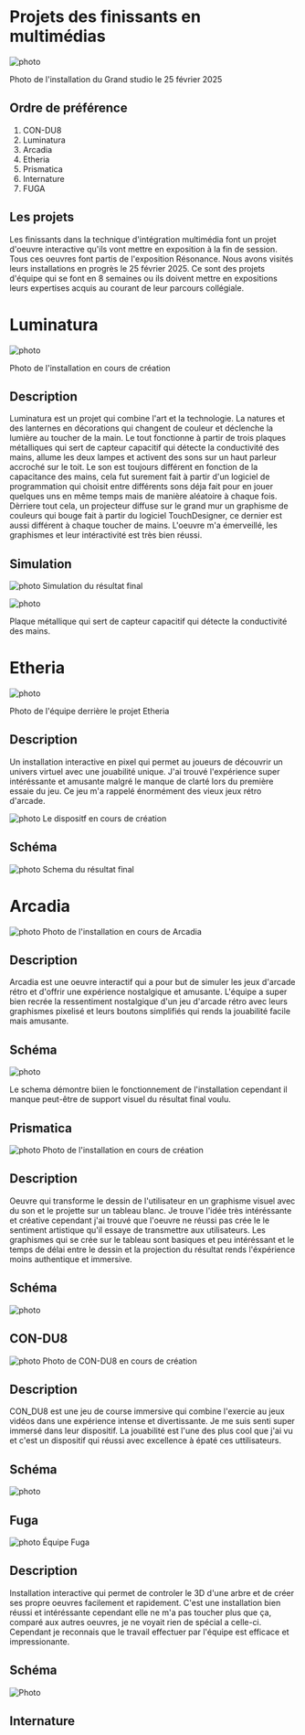 # Projets des finissants en multimédias

![photo](medias/intnat_projecteurs.jpg) 

Photo de l'installation du Grand studio le 25 février 2025

## **Ordre de préférence**
1. CON-DU8
2. Luminatura
3. Arcadia
4. Etheria
5. Prismatica
6. Internature
7. FUGA

## **Les projets**

Les finissants dans la technique d'intégration multimédia font un projet d'oeuvre interactive qu'ils vont mettre en exposition à la fin de session. Tous ces oeuvres font partis de l'exposition Résonance. Nous avons visités leurs installations en progrès le 25 février 2025. Ce sont des projets d'équipe qui se font en 8 semaines ou ils doivent mettre en expositions leurs expertises acquis au courant de leur parcours collégiale.

# Luminatura

![photo](medias/luminatura.jpg)

Photo de l'installation en cours de création
## **Description**

Luminatura est un projet qui combine l'art et la technologie. La natures et des lanternes en décorations qui changent de couleur et déclenche la lumière au toucher de la main. Le tout fonctionne à partir de trois plaques métalliques qui sert de capteur capacitif qui détecte la conductivité des mains, allume les deux lampes et activent des sons sur un haut parleur accroché sur le toit. Le son est toujours différent en fonction de la capacitance des mains, cela fut surement fait à partir d'un logiciel de programmation qui choisit entre différents sons déja fait pour en jouer quelques uns en même temps mais de manière aléatoire à chaque fois. Dèrriere tout cela, un projecteur diffuse sur le grand mur un graphisme de couleurs qui bouge fait à partir du logiciel TouchDesigner, ce dernier est aussi différent à chaque toucher de mains. L'oeuvre m'a émerveillé, les graphismes et leur intéractivité est très bien réussi.

## **Simulation**

![photo](medias/luminatura_schema.jpg)
Simulation du résultat final

![photo](medias/luminatura_instal.jpg)

Plaque métallique qui sert de capteur capacitif qui détecte la conductivité des mains.

# Etheria

![photo](medias/etheria_team.jpg)

Photo de l'équipe derrière le projet Etheria

## **Description**

Un installation interactive en pixel qui permet au joueurs de découvrir un univers virtuel avec une jouabilité unique. 
J'ai trouvé l'expérience super intéréssante et amusante malgré le manque de clarté lors du première essaie du jeu. Ce jeu m'a rappelé énormément des vieux jeux rétro d'arcade. 

![photo](medias/etheria.jpg)
Le dispositf en cours de création

## **Schéma**

![photo](medias/etheria_schema.jpg)
Schema du résultat final

# Arcadia

![photo](medias/ARCADIA.jpg)
Photo de l'installation en cours de Arcadia

## **Description**

Arcadia est une oeuvre interactif qui a pour but de simuler les jeux d'arcade rétro et d'offrir une expérience nostalgique et amusante. L'équipe a super bien recrée la ressentiment nostalgique d'un jeu d'arcade rétro avec leurs graphismes pixelisé et leurs boutons simplifiés qui rends la jouabilité facile mais amusante.

## **Schéma**

![photo](medias/arcadia_schema.png)

Le schema démontre biien le fonctionnement de l'installation cependant il manque peut-être de support visuel du résultat final voulu. 

## **Prismatica**

![photo](medias/prismatica.jpg)
Photo de l'installation en cours de création

## **Description**

Oeuvre qui transforme le dessin de l'utilisateur en un graphisme visuel avec du son et le projette sur un tableau blanc. Je trouve l'idée très intéréssante et créative cependant j'ai trouvé que l'oeuvre ne réussi pas crée le le sentiment artistique qu'il essaye de transmettre aux utilisateurs. Les graphismes qui se  crée sur le tableau sont basiques et peu intéréssant et le temps de délai entre le dessin et la projection du résultat rends l'éxpérience moins authentique et immersive. 

## **Schéma**

![photo](medias/prismatica_schema.png)

## **CON-DU8**

![photo](medias/CON_DU8.jpg)
Photo de CON-DU8 en cours de création

## **Description**

CON_DU8 est une jeu de course immersive qui combine l'exercie au jeux vidéos dans une expérience intense et divertissante. Je me suis senti super immersé dans leur dispositif. La jouabilité est l'une des plus cool que j'ai vu et c'est un dispositif qui réussi avec excellence à épaté ces uttilisateurs. 

## **Schéma**

![photo](medias/plantation.webp)

## **Fuga**

![photo](medias/fuga_team.jpg)
Équipe Fuga

## **Description**

Installation interactive qui permet de controler le 3D d'une arbre et de créer ses propre oeuvres facilement et rapidement. C'est une installation bien réussi et intéréssante cependant elle ne m'a pas toucher plus que ça, comparé aux autres oeuvres, je ne voyait rien de spécial a celle-ci. Cependant je reconnais que le travail effectuer par l'équipe est efficace et impressionante.

## **Schéma**

![Photo](medias/)

## **Internature**








